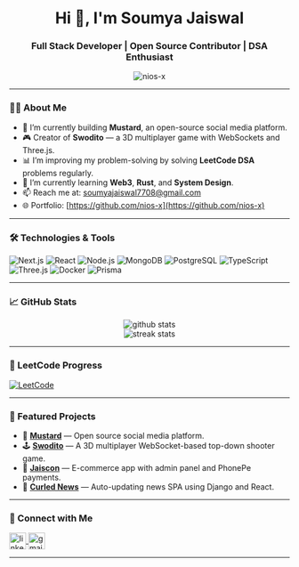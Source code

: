 <h1 align="center">Hi 👋, I'm Soumya Jaiswal</h1>
<h3 align="center">Full Stack Developer | Open Source Contributor | DSA Enthusiast</h3>

<p align="center">
  <img src="https://komarev.com/ghpvc/?username=nios-x&label=Profile%20views&color=0e75b6&style=flat" alt="nios-x" />
</p>

---

### 👨‍💻 About Me

- 🔭 I’m currently building **Mustard**, an open-source social media platform.
- 🎮 Creator of **Swodito** — a 3D multiplayer game with WebSockets and Three.js.
- 📊 I’m improving my problem-solving by solving **LeetCode DSA** problems regularly.
- 🌱 I’m currently learning **Web3**, **Rust**, and **System Design**.
- 📫 Reach me at: [soumyajaiswal7708@gmail.com](mailto:soumyajaiswal7708@gmail.com)
- 🌐 Portfolio: [https://github.com/nios-x](https://github.com/nios-x)

---

### 🛠️ Technologies & Tools

![Next.js](https://img.shields.io/badge/Next.js-000?logo=nextdotjs)
![React](https://img.shields.io/badge/React-20232A?logo=react&logoColor=61DAFB)
![Node.js](https://img.shields.io/badge/Node.js-339933?logo=node.js&logoColor=white)
![MongoDB](https://img.shields.io/badge/MongoDB-4EA94B?logo=mongodb&logoColor=white)
![PostgreSQL](https://img.shields.io/badge/PostgreSQL-4169E1?logo=postgresql&logoColor=white)
![TypeScript](https://img.shields.io/badge/TypeScript-007ACC?logo=typescript&logoColor=white)
![Three.js](https://img.shields.io/badge/Three.js-black?logo=three.js&logoColor=white)
![Docker](https://img.shields.io/badge/Docker-2496ED?logo=docker&logoColor=white)
![Prisma](https://img.shields.io/badge/Prisma-2D3748?logo=prisma&logoColor=white)

---

### 📈 GitHub Stats

<p align="center">
  <img src="https://github-readme-stats.vercel.app/api?username=nios-x&show_icons=true&theme=tokyonight" alt="github stats" />
  <br/>
  <img src="https://github-readme-streak-stats.herokuapp.com/?user=nios-x&theme=tokyonight" alt="streak stats"/>
</p>

---

### 🧩 LeetCode Progress

[![LeetCode](https://img.shields.io/badge/LeetCode-340+_problems-orange?logo=leetcode&logoColor=white)](https://leetcode.com/soumyajaiswal_7708)

---

### 📌 Featured Projects

- 🚀 [**Mustard**](https://mustard.onrender.com) — Open source social media platform.
- 🕹️ [**Swodito**](https://github.com/nios-x/swodito) — A 3D multiplayer WebSocket-based top-down shooter game.
- 🛒 [**Jaiscon**](https://github.com/nios-x/jaiscon) — E-commerce app with admin panel and PhonePe payments.
- 📰 [**Curled News**](https://github.com/nios-x/curled-news) — Auto-updating news SPA using Django and React.
---

### 🔗 Connect with Me

<p align="left">
  <a href="https://www.linkedin.com/in/soumya-jaiswal7708" target="blank">
    <img align="center" src="https://cdn-icons-png.flaticon.com/512/174/174857.png" alt="linkedin" height="30" width="30" />
  </a>
  <a href="mailto:soumyajaiswal7708@gmail.com" target="blank">
    <img align="center" src="https://cdn-icons-png.flaticon.com/512/732/732200.png" alt="gmail" height="30" width="30" />
  </a>
</p>

---

<!--
**nios-x/nios-x** is a ✨ _special_ ✨ repository because its `README.md` (this file) appears on your GitHub profile.

Here are some ideas to get you started:

- 🔭 I’m currently working on ...
- 🌱 I’m currently learning ...
- 👯 I’m looking to collaborate on ...
- 🤔 I’m looking for help with ...
- 💬 Ask me about ...
- 📫 How to reach me: ...
- 😄 Pronouns: ...
- ⚡ Fun fact: ...
-->
